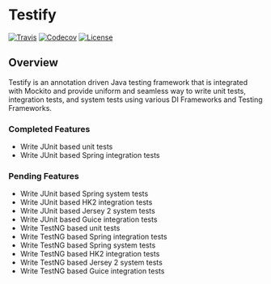 # Testify
[![Travis](https://img.shields.io/travis/FitburIO/testify.svg)]()
[![Codecov](https://img.shields.io/codecov/c/github/FitburIO/testify.svg)]()
[![License](https://img.shields.io/github/license/FitburIO/testify.svg)]()

## Overview
Testify is an annotation driven Java testing framework that is integrated with Mockito and provide uniform and seamless way to write unit tests, integration tests, and system tests using various DI Frameworks and Testing Frameworks.

### Completed Features
* Write JUnit based unit tests
* Write JUnit based Spring integration tests

### Pending Features
* Write JUnit based Spring system tests
* Write JUnit based HK2 integration tests
* Write JUnit based Jersey 2 system tests
* Write JUnit based Guice integration tests
* Write TestNG based unit tests
* Write TestNG based Spring integration tests 
* Write TestNG based Spring system tests
* Write TestNG based HK2 integration tests
* Write TestNG based Jersey 2 system tests
* Write TestNG based Guice integration tests



